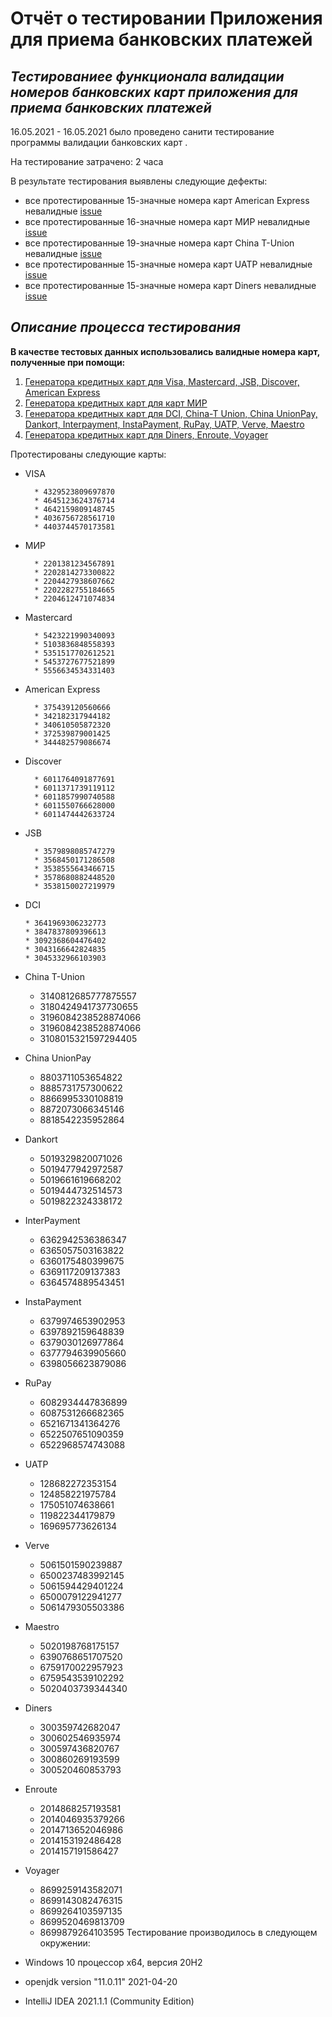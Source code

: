 # Отчёт о тестировании Приложения для приема банковских платежей

## ***Тестированиее функционала валидации номеров банковских карт приложения для приема банковских платежей*** 

16.05.2021 - 16.05.2021 было проведено санити тестирование программы валидации банковских карт .

На тестирование затрачено: 2 часа

В результате тестирования выявлены следующие дефекты:
* все протестированные 15-значные номера карт American Express невалидные [issue](https://github.com/strugatskaya/Java_Intro_1.1./issues/1#issue-891330935)
* все протестированные 16-значные номера карт МИР невалидные [issue](https://github.com/strugatskaya/Java_Intro_1.1./issues/2#issue-892683767)
* все протестированные 19-значные номера карт China T-Union невалидные [issue](https://github.com/strugatskaya/Java_Intro_1.1./issues/3#issue-892684839)
* все протестированные 15-значные номера карт UATP невалидные [issue](https://github.com/strugatskaya/Java_Intro_1.1./issues/4#issue-892685857)
* все протестированные 15-значные номера карт Diners невалидные [issue](https://github.com/strugatskaya/Java_Intro_1.1./issues/5#issue-892688630)

## *Описание процесса тестирования*

**В качестве тестовых данных использовались валидные номера карт, полученные при помощи:**
1. [Генератора кредитных карт для Visa, Mastercard, JSB, Discover, American Express](https://www.prepostseo.com/tool/ru/credit-card-generator)
2. [Генератора кредитных карт для карт МИР](https://creditcardgenerator.in/card-generator/mir) 
3. [Генератора кредитных карт для DCI, China-T Union, China UnionPay, Dankort, Interpayment, InstaPayment, RuPay, UATP, Verve, Maestro](https://wtools.io/ru/credit-card-generator)
4. [Генератора кредитных карт для Diners, Enroute, Voyager](https://www.businessyeti.com/Apps/CreditCardGenerator/) 

Протестированы следующие карты:         
* VISA
  
        * 4329523809697870
        * 4645123624376714
        * 4642159809148745
        * 4036756728561710
        * 4403744570173581

* МИР

        * 2201381234567891
        * 2202814273300822
        * 2204427938607662
        * 2202282755184665
        * 2204612471074834
  
* Mastercard
  
        * 5423221990340093
        * 5103836848558393
        * 5351517702612521
        * 5453727677521899
        * 5556634534331403
  
* American Express
  
        * 375439120560666
        * 342182317944182
        * 340610505872320
        * 372539879001425
        * 344482579086674

* Discover

        * 6011764091877691
        * 6011371739119112
        * 6011857990740588
        * 6011550766628000
        * 6011474442633724

* JSB

        * 3579898085747279
        * 3568450171286508
        * 3538555643466715
        * 3578680882448520
        * 3538150027219979

* DCI
  
      * 3641969306232773
      * 3847837809396613
      * 3092368604476402
      * 3043166642824835
      * 3045332966103903
  
* China T-Union


    * 3140812685777875557
    * 3180424941737730655
    * 3196084238528874066
    * 3196084238528874066
    * 3108015321597294405

* China UnionPay


    * 8803711053654822
    * 8885731757300622
    * 8866995330108819
    * 8872073066345146
    * 8818542235952864
  
* Dankort


    * 5019329820071026
    * 5019477942972587
    * 5019661619668202
    * 5019444732514573
    * 5019822324338172

* InterPayment


    * 6362942536386347
    * 6365057503163822
    * 6360175480399675
    * 6369117209137383
    * 6364574889543451
  
* InstaPayment


    * 6379974653902953
    * 6397892159648839
    * 6379030126977864
    * 6377794639905660
    * 6398056623879086

* RuPay


    * 6082934447836899
    * 6087531266682365
    * 6521671341364276
    * 6522507651090359
    * 6522968574743088
  
* UATP


    * 128682272353154
    * 124858221975784
    * 175051074638661
    * 119822344179879
    * 169695773626134

* Verve


    * 5061501590239887	
    * 6500237483992145
    * 5061594429401224
    * 6500079122941277
    * 5061479305503386

* Maestro


    * 5020198768175157
    * 6390768651707520
    * 6759170022957923
    * 6759543539102292
    * 5020403739344340

* Diners


    * 300359742682047
    * 300602546935974
    * 300597436820767
    * 300860269193599
    * 300520460853793

* Enroute


    * 2014868257193581
    * 2014046935379266
    * 2014713652046986
    * 2014153192486428
    * 2014157191586427

* Voyager


    * 8699259143582071
    * 8699143082476315
    * 8699264103597135
    * 8699520469813709
    * 8699879264103595
Тестирование производилось в следующем окружении:
* Windows 10 процессор x64, версия 20H2
* openjdk version "11.0.11" 2021-04-20
* IntelliJ IDEA 2021.1.1 (Community Edition)
  